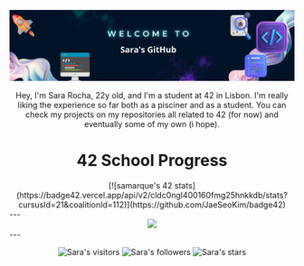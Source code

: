 <p align="center">
<img src="https://raw.githubusercontent.com/SaraIMRocha/SaraIMRocha/main/img/temp.png" width="700px">

<p align="center">
Hey, I'm Sara Rocha, 22y old, and I'm a student at 42 in Lisbon. I'm really liking the experience so far both as a pisciner and as a student. You can check my projects on my repositories all related to 42 (for now) and eventually some of my own (i hope).

<h1 style="text-align:center;">42 School Progress</h1>

<div align="center">
[![samarque's 42 stats](https://badge42.vercel.app/api/v2/cldc0ngl400160fmg25hnkkdb/stats?cursusId=21&coalitionId=112)](https://github.com/JaeSeoKim/badge42)
</div>
---
<div align="center">
<img src="https://github-readme-stats.vercel.app/api?username=SaraIMRocha&show_icons=true&theme=tokyonight"](https://github.com/SaraIMRocha/github-readme-stats)/>
</div>
---  
  
<p align="center">
<img alt="Sara's visitors" src="https://komarev.com/ghpvc/?username=SaraIMRocha&color=blue&style=flat&label=visitors" />
<img alt="Sara's followers" src="https://img.shields.io/github/followers/SaraIMRocha?color=blue" />
<img alt="Sara's stars" src="https://img.shields.io/github/stars/SaraIMRocha?color=blue" />
</p>
